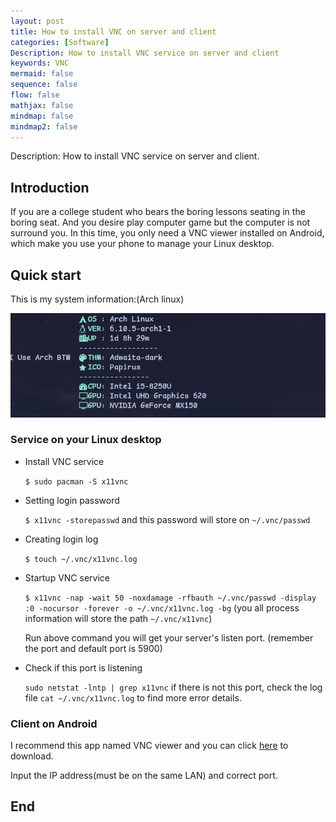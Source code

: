 ```yaml
---
layout: post
title: How to install VNC on server and client
categories: [Software]
Description: How to install VNC service on server and client
keywords: VNC
mermaid: false
sequence: false
flow: false
mathjax: false
mindmap: false
mindmap2: false
---
```


Description: How to install VNC service on server and client.

## Introduction

If you are a college student who bears the boring lessons seating in the boring seat. And you desire play computer game but the computer is not surround you. In this time, you only need a VNC viewer installed on Android, which make you use your phone to manage your Linux desktop.

## Quick start

This is my system information:(Arch linux)

![](/images/vnc-on-server/swappy-20241007-185105.png)

### Service on your Linux desktop

+ Install VNC service

    `$ sudo pacman -S x11vnc`

+ Setting login password

    `$ x11vnc -storepasswd` and this password will store on `~/.vnc/passwd`  

+ Creating login log

    `$ touch ~/.vnc/x11vnc.log`

+ Startup VNC service

    `$ x11vnc -nap -wait 50 -noxdamage -rfbauth ~/.vnc/passwd -display :0 -nocursor -forever -o ~/.vnc/x11vnc.log -bg` (you all process information will store the path `~/.vnc/x11vnc`)

    Run above command you will get your server's listen port. (remember the port and default port is 5900)

+ Check if this port is listening

    `sudo netstat -lntp | grep x11vnc` if there is not this port, check the log file `cat ~/.vnc/x11vnc.log` to find more error details.  

### Client on Android

I recommend this app named VNC viewer and you can click [here](https://android-vnc-viewer.en.softonic.com/android) to download.

Input the IP address(must be on the same LAN) and correct port.

## End

![]()

